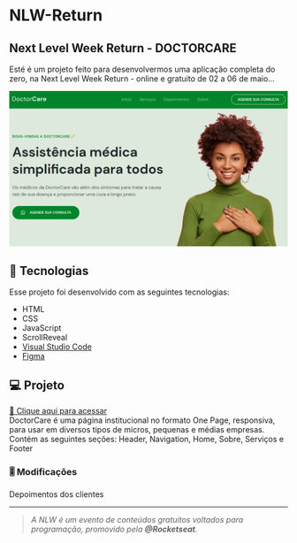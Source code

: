 # NLW-Return
## Next Level Week Return - DOCTORCARE
Esté é um projeto feito para desenvolvermos uma aplicação completa do zero, na Next Level Week Return - online e gratuito de 02 a 06 de maio...


![preview](./.github/preview.png)
## 🚀 Tecnologias

Esse projeto foi desenvolvido com as seguintes tecnologias:

- HTML
- CSS
- JavaScript
- ScrollReveal
- <a href="https://code.visualstudio.com/"> Visual Studio Code </a>
- <a href="https://www.figma.com/"> Figma </a>

## 💻 Projeto
[🔗 Clique aqui para acessar](https://olgajuanne.github.io/NLW-Return/)
<br>
DoctorCare é uma página institucional no formato One Page, responsiva, para usar em diversos tipos de micros, pequenas e médias empresas. Contém as seguintes seções: Header, Navigation, Home, Sobre, Serviços e Footer

### 🎚 Modificações 
 
Depoimentos dos clientes

---


> *A NLW é um evento de conteúdos gratuitos voltados para programação, promovido pela **@Rocketseat**.*